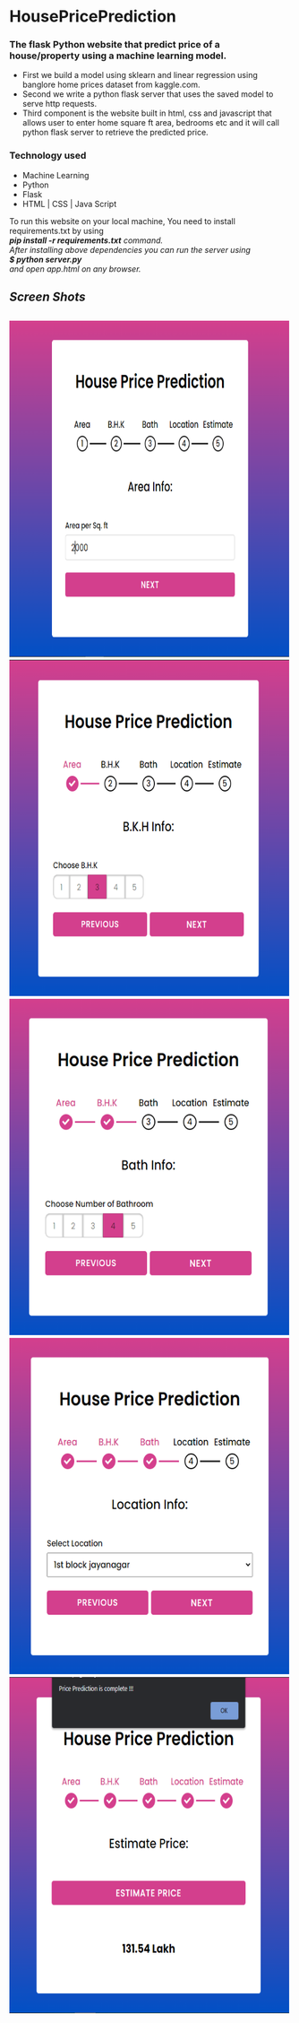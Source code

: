 # HousePricePrediction

<h3>The flask Python website that predict price of a house/property using a machine learning model.</h3>
<ul>
<li>First we build a model using sklearn and linear regression using banglore home prices dataset from kaggle.com.</li>
<li>Second we write a python flask server that uses the saved model to serve http requests.</li>
<li>Third component is the website built in html, css and javascript that allows user to enter home square ft area, bedrooms etc and it will call python flask server to retrieve the predicted price.</li>
</ul>

<h3>Technology used</h3>
<ul>
  <li>Machine Learning</li>
  <li>Python</li>
  <li>Flask</li>
  <li>HTML | CSS | Java Script</li>
</ul>

To run this website on your local machine, You need to install requirements.txt by using<br>
<b><i>pip install -r requirements.txt<i></b> command.<br>
After installing above dependencies you can run the server using<br>
  <b><i>$ python server.py</i></b><br>
and open app.html on any browser.<br>

<h2>Screen Shots<h2>
<img  src="ScreenShots/1.PNG" alt = "ScreenShot 1" width = "500" height = "600"><br>
<img  src="ScreenShots/2.PNG" alt = "ScreenShot 2" width = "500" height = "600"><br>
<img  src="ScreenShots/3.PNG" alt = "ScreenShot 3" width = "500" height = "600"><br>
<img  src="ScreenShots/4.PNG" alt = "ScreenShot 4" width = "500" height = "600"><br>
<img  src="ScreenShots/5.PNG" alt = "ScreenShot 5" width = "500" height = "600"><br> 


